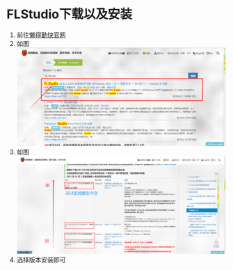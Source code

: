 # FLStudio下载以及安装
1. 前往[懒得勤快官网](https://ldqk.xyz/search?wd=FL+Studio)
2. 如图![FL%20Studio下载以及安装01](../image/FL%20Studio下载以及安装01.png)
3. 如图![FL%20Studio下载以及安装02](../image/FL%20Studio下载以及安装02.png)
4. 选择版本安装即可
